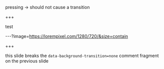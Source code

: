 pressing -> should not cause a transition

+++

test

---?image=https://lorempixel.com/1280/720/&size=contain

<!-- .slide: data-background-transition="none" -->

+++

this slide breaks the `data-background-transition=none`
comment fragment on the previous slide
